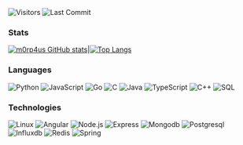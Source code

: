<img alt="Visitors" src="https://komarev.com/ghpvc/?username=m0rp43us&style=flat&labelColor=black&logo=github&label=PROFILE+VIEWS&color=29bf12"/>
<img alt="Last Commit" src="https://img.shields.io/github/last-commit/m0rp43us/m0rp43us?logo=markdown&label=LAST+UPDATE&color=29bf12&style=flat">

### Stats

[![m0rp4us GitHub stats](https://github-readme-stats.vercel.app/api?username=m0rp43us&count_private=true&show_icons=true&theme=chartreuse-dark)](https://github.com/m0rp43us)|[![Top Langs](https://github-readme-stats.vercel.app/api/top-langs/?username=m0rp43us&layout=compact&theme=chartreuse-dark)](https://github.com/m0rp43us)

### Languages

![Python](https://img.shields.io/badge/-Python-000?&logo=Python)
![JavaScript](https://img.shields.io/badge/-JavaScript-000?&logo=JavaScript)
![Go](https://img.shields.io/badge/-Go-000?&logo=Go)
![C](https://img.shields.io/badge/-C-000?&logo=C)
![Java](https://img.shields.io/badge/-Java-000?&logo=Java&logoColor=007396)
![TypeScript](https://img.shields.io/badge/-TypeScript-000?&logo=TypeScript)
![C++](https://img.shields.io/badge/-C++-000?&logo=c%2b%2b&logoColor=00599C)
![SQL](https://img.shields.io/badge/-SQL-000?&logo=MySQL)


### Technologies

![Linux](https://img.shields.io/badge/-Linux-000?&logo=Linux)
![Angular](https://img.shields.io/badge/-Angular-000?&logo=Angular)
![Node.js](https://img.shields.io/badge/-Node.js-000?&logo=node.js)
![Express](https://img.shields.io/badge/-Express-000?&logo=express)
![Mongodb](https://img.shields.io/badge/-Mongodb-000?&logo=Mongodb)
![Postgresql](https://img.shields.io/badge/-Postgresql-000?&logo=Postgresql)
![Influxdb](https://img.shields.io/badge/-Influxdb-000?&logo=Influxdb)
![Redis](https://img.shields.io/badge/-Redis-000?&logo=Redis)
![Spring](https://img.shields.io/badge/-Spring-000?&logo=Spring)



